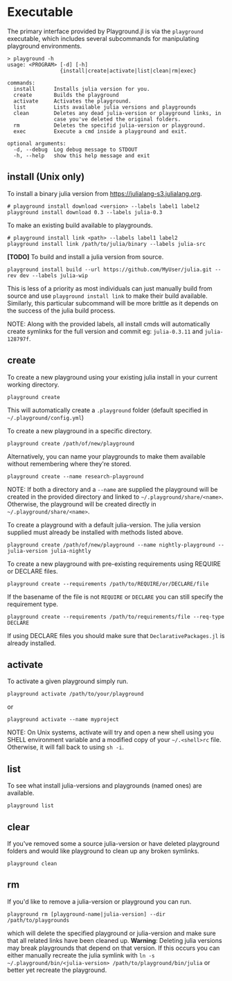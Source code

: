 # Executable

The primary interface provided by Playground.jl is via the `playground` executable,
which includes several subcommands for manipulating playground environments.

```shell
> playground -h
usage: <PROGRAM> [-d] [-h]
                 {install|create|activate|list|clean|rm|exec}

commands:
  install      Installs julia version for you.
  create       Builds the playground
  activate     Activates the playground.
  list         Lists available julia versions and playgrounds
  clean        Deletes any dead julia-version or playground links, in
               case you've deleted the original folders.
  rm           Deletes the specifid julia-version or playground.
  exec         Execute a cmd inside a playground and exit.

optional arguments:
  -d, --debug  Log debug message to STDOUT
  -h, --help   show this help message and exit
```

## install (Unix only)

To install a binary julia version from https://julialang-s3.julialang.org.
```shell
# playground install download <version> --labels label1 label2
playground install download 0.3 --labels julia-0.3
```

To make an existing build available to playgrounds.
```shell
# playground install link <path> --labels label1 label2
playground install link /path/to/julia/binary --labels julia-src
```

**[TODO]** To build and install a julia version from source.
```shell
playground install build --url https://github.com/MyUser/julia.git --rev dev --labels julia-wip
```
This is less of a priority as most individuals can just manually build from source and use `playground install link` to make their build available.
Similarly, this particular subcommand will be more brittle as it depends on the success of the julia build process.

NOTE: Along with the provided labels, all install cmds will automatically create symlinks for the full version and commit eg: `julia-0.3.11` and `julia-128797f`.


## create
To create a new playground using your existing julia install in your current working directory.
```shell
playground create
```

This will automatically create a `.playground` folder (default specified in `~/.playground/config.yml`)

To create a new playground in a specific directory.
```shell
playground create /path/of/new/playground
```

Alternatively, you can name your playgrounds to make them available without remembering where they're stored.
```shell
playground create --name research-playground
```

NOTE: If both a directory and a `--name` are supplied the playground will be created in the provided directory and linked to `~/.playground/share/<name>`. Otherwise, the playground will be created directly in `~/.playground/share/<name>`.

To create a playground with a default julia-version. The julia version supplied must already be installed with methods listed above.
```shell
playground create /path/of/new/playground --name nightly-playground --julia-version julia-nightly
```

To create a new playground with pre-existing requirements using REQUIRE or DECLARE files.
```shell
playground create --requirements /path/to/REQUIRE/or/DECLARE/file
```

If the basename of the file is not `REQUIRE` or `DECLARE` you can still specify the requirement type.
```shell
playground create --requirements /path/to/requirements/file --req-type DECLARE
```

If using DECLARE files you should make sure that `DeclarativePackages.jl` is already installed.


## activate
To activate a given playground simply run.
```shell
playground activate /path/to/your/playground
```
or
```shell
playground activate --name myproject
```

NOTE: On Unix systems, activate will try and open a new shell using you SHELL environment variable and a modified copy of your `~/.<shell>rc` file. Otherwise, it will fall back to using `sh -i`.


## list
To see what install julia-versions and playgrounds (named ones) are available.
```shell
playground list
```


## clear
If you've removed some a source julia-version or have deleted playground folders and would like playground to clean up any broken symlinks.
```shell
playground clean
```

## rm
If you'd like to remove a julia-version or playground you can run.
```shell
playground rm [playground-name|julia-version] --dir /path/to/playgrounds
```
which will delete the specified playground or julia-version and make sure that all related links have been cleaned up.
**Warning**: Deleting julia versions may break playgrounds that depend on that version. If this occurs you can either manually recreate the julia symlink with `ln -s ~/.playground/bin/<julia-version> /path/to/playground/bin/julia` or better yet recreate the playground.
